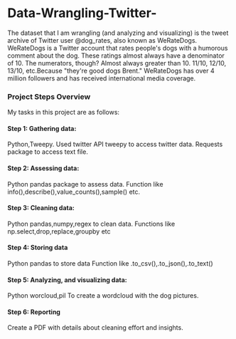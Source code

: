 # Data-Wrangling-Twitter-
The dataset that I am wrangling (and analyzing and visualizing) is the tweet archive of Twitter user @dog_rates, also known as WeRateDogs. WeRateDogs is a Twitter account that rates people's dogs with a humorous comment about the dog. These ratings almost always have a denominator of 10. The numerators, though? Almost always greater than 10. 11/10, 12/10, 13/10, etc.Because "they're good dogs Brent." WeRateDogs has over 4 million followers and has received international media coverage.

### Project Steps Overview
My tasks in this project are as follows:

#### Step 1: Gathering data:
Python,Tweepy.
Used twitter API tweepy to access twitter data.
Requests package to access text file.

#### Step 2: Assessing data:
Python pandas package to assess data.
Function like info(),describe(),value_counts(),sample() etc.

#### Step 3: Cleaning data:
Python pandas,numpy,regex to clean data.
Functions like np.select,drop,replace,groupby etc

#### Step 4: Storing data
Python pandas to store data
Function like .to_csv(),.to_json(),.to_text()

#### Step 5: Analyzing, and visualizing data:
Python worcloud,pil
To create a wordcloud with the dog pictures.

#### Step 6: Reporting
Create a PDF with details about cleaning effort and insights.


